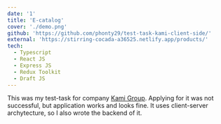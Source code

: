 ```yaml
---
date: '1'
title: 'E-catalog'
cover: './demo.png'
github: 'https://github.com/phonty29/test-task-kami-client-side/'
external: 'https://stirring-cocada-a36525.netlify.app/products/'
tech:
  - Typescript
  - React JS
  - Express JS
  - Redux Toolkit
  - Draft JS
---
```


This was my test-task for company [Kami Group](https://kamiqr.kz/). Applying for it was not successful, but application works and looks fine. It uses client-server archytecture, 
so I also wrote the backend of it.
